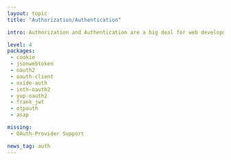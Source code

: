 ```yaml
---
layout: topic
title: "Authorization/Authentication"

intro: Authorization and Authentication are a big deal for web development. Take OAuth, the most widely used protocol of authentication between services on the web. Such an simple idea, but with so many varying implementations (twitter, facebook, whatever...) and tricky parts in the details – it's almost impossible to get right without a library. But authentication doesn't end there, how do people authorize against your server? How do you authenticate? These are crates helping you to address authentication problems.

level: 4
packages:
 - cookie
 - jsonwebtoken
 - oauth2
 - oauth-client
 - oxide-auth
 - inth-oauth2
 - yup-oauth2
 - frank_jwt
 - otpauth
 - asap

missing:
 - OAuth-Provider Support

news_tag: auth
---
```

